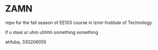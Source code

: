 # ZAMN

repo for the fall season of EE103 course in Izmir Institute of Technology.

if u steal ur uhm uhhhh something something

ahfuba, 330206055
